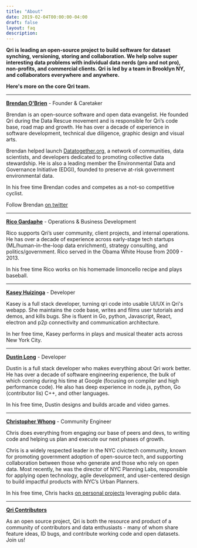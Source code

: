 ```yaml
---
title: "About"
date: 2019-02-04T00:00:00-04:00
draft: false
layout: faq
description: 
---
```


**Qri is leading an open-source project to build software for dataset synching, versioning, storing and collaboration. We help solve super interesting data problems with individual data nerds (pro and not pro), non-profits, and commercial clients. Qri is led by a team in Brooklyn NY, and collaborators everywhere and anywhere.** 

**Here's more on the core Qri team.** 
                                                                                                                                                                                                                                                                                                                                     
-------------------------------

**<a href="https://github.com/b5">Brendan O'Brien</a>** - Founder & Caretaker

Brendan is an open-source software and open data evangelist. He founded Qri during the Data Rescue movement and is responsible for Qri’s code base, road map and growth. He has over a decade of experience in software development, technical due diligence, graphic design and visual arts.

Brendan helped launch <a href="https:datatogether.org">Datatogether.org</a>, a network of communities, data scientists, and developers dedicated to promoting collective data stewardship. He is also a leading member the Environmental Data and Governance Initiative (EDGI), founded to preserve at-risk government environmental data. 

In his free time Brendan codes and competes as a not-so competitive cyclist. 

Follow Brendan <a href="https://twitter.com/b_fiive">on twitter</a>

-------------------------------


**<a href="https://www.linkedin.com/in/ricogardaphe/">Rico Gardaphe</a>** - Operations & Business Development

Rico supports Qri’s user community, client projects, and internal operations. He has over a decade of experience across early-stage tech startups (ML/human-in-the-loop data enrichment), strategy consulting, and politics/government. Rico served in the Obama White House from 2009 - 2013.

In his free time Rico works on his homemade limoncello recipe and plays baseball. 

-------------------------------


**<a href="https://github.com/ramfox">Kasey Huizinga</a>** - Developer

Kasey is a full stack developer, turning qri code into usable UI/UX in Qri's webapp. She maintains the code base, writes and films user tutorials and demos, and kills bugs. She is fluent in Go, python, Javascript, React, electron and p2p connectivity and communication architecture.

In her free time, Kasey performs in plays and musical theater acts across New York City. 

-------------------------------


**<a href="https://github.com/dustmop">Dustin Long</a>** - Developer

Dustin is a full stack developer who makes everything about Qri work better.  He has over a decade of software engineering experience, the bulk of which coming during his time at Google (focusing on compiler and high performance code). He also has deep experience in node.js, python, Go (contributor lis) C++, and other languages.

In his free time, Dustin designs and builds arcade and video games. 

-------------------------------

**<a href="https://github.com/chriswhong">Christopher Whong</a>** - Community Engineer

Chris does everything from engaging our base of peers and devs, to writing code and helping us plan and execute our next phases of growth.

Chris is a widely respected leader in the NYC civictech community, known for promoting government adoption of open-source tech, and supporting collaboration between those who generate and those who rely on open data. Most recently, he was the director of NYC Planning Labs, responsible for applying open technology, agile development, and user-centered design to build impactful products with NYC’s Urban Planners. 

In his free time, Chris hacks <a href="https://chriswhong.com/">on personal projects</a> leveraging public data. 

-------------------------------



**<a href="https://github.com/qri-io/qri/graphs/contributors">Qri Contributors</a>**


As an open source project, Qri is both the resource and product of a community of contributors and data enthusiasts - many of whom share feature ideas, ID bugs, and contribute working code and open datasets.  Join us!
